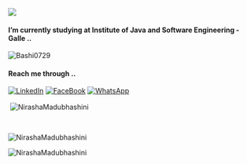 
<img src="https://readme-typing-svg.herokuapp.com?size=32&vCenter=true&width=760&lines=Hello+%F0%9F%91%8B%2C+I'm+Nirasha+Madubhashini..;Welcome+to+my+github+profile...">

#### I’m currently studying at Institute of Java and Software Engineering - Galle ..

<p align="left"> <img src="https://komarev.com/ghpvc/?username=NirashaMadubhashini&label=Profile%20views&color=0e75b6&style=flat" alt="Bashi0729" /> </p>

#### Reach me through ..

[![LinkedIn][linkedin-shield]][linkedin-url]
[![FaceBook][faceBook-shield]][faceBook-url]
[![WhatsApp][whatsApp-shield]][whatsApp-url]

[linkedin-shield]: https://img.shields.io/badge/-LinkedIn-black.svg?style=for-the-badge&logo=linkedin&colorB=555
[linkedin-url]: http://www.linkedin.com/in/nirasha-madubhashini-888877201

[faceBook-shield]: https://img.shields.io/badge/Facebook-3498db?style=for-the-badge&logo=facebook&logoColor=white
[faceBook-url]: https://www.facebook.com/nirasha.madubhashini.1/

[whatsApp-shield]: https://img.shields.io/badge/WhatsApp-25D366?style=for-the-badge&logo=whatsapp&logoColor=white
[whatsApp-url]: https://web.whatsapp.com/


<p>&nbsp;<img align="center" src="https://github-readme-stats.vercel.app/api?username=NirashaMadubhashini&theme=dark&hide_border=true&show_icons=true&locale=en" alt="NirashaMadubhashini" /></p>

<br>

<p><img align="left" src="https://github-readme-streak-stats.herokuapp.com?user=NirashaMadubhashini&theme=dark&hide_border=true&date_format=M%20j%5B%2C%20Y%5D" alt="NirashaMadubhashini" /></p>

<br>

<p><img align="left" src="https://github-readme-stats.vercel.app/api/top-langs?username=NirashaMadubhashini&theme=dark&hide_border=true&show_icons=true&locale=en&layout=compact" alt="NirashaMadubhashini" /></p>
